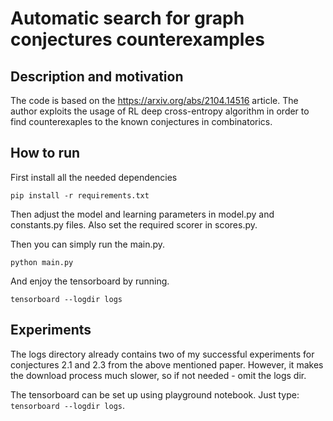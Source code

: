# Automatic search for graph conjectures counterexamples

## Description and motivation
The code is based on the https://arxiv.org/abs/2104.14516 article. The author exploits the usage of RL deep cross-entropy algorithm in order to find counterexaples to the known conjectures in combinatorics.

## How to run
First install all the needed dependencies

```
pip install -r requirements.txt
```

Then adjust the model and learning parameters in model.py and constants.py files. Also set the required scorer in scores.py.

Then you can simply run the main.py.

```
python main.py
```

And enjoy the tensorboard by running.
```
tensorboard --logdir logs
```

## Experiments
The logs directory already contains two of my successful experiments for conjectures 2.1 and 2.3 from the above mentioned paper. However, it makes the download process much slower, so if not needed - omit the logs dir.

The tensorboard can be set up using playground notebook. Just type: ```tensorboard --logdir logs```.
```
